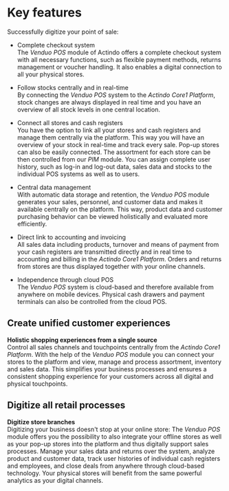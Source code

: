 # Key features

Successfully digitize your point of sale:
- Complete checkout system   
  The *Venduo POS* module of Actindo offers a complete checkout system with all necessary functions, such as flexible payment methods, returns management or voucher handling. It also enables a digital connection to all your physical stores.  

- Follow stocks centrally and in real-time   
   By connecting the *Venduo POS* system to the *Actindo Core1 Platform*, stock changes are always displayed in real time and you have an overview of all stock levels in one central location.

- Connect all stores and cash registers   
  You have the option to link all your stores and cash registers and manage them centrally via the platform. This way you will have an overview of your stock in real-time and track every sale. Pop-up stores can also be easily connected. The assortment for each store can be then controlled from our *PIM* module. You can assign complete user history, such as log-in and log-out data, sales data and stocks to the individual POS systems as well as to users.

- Central data management   
  With automatic data storage and retention, the *Venduo POS* module generates your sales, personnel, and customer data and makes it available centrally on the platform. This way, product data and customer purchasing behavior can be viewed holistically and evaluated more efficiently.  

- Direct link to accounting and invoicing    
  All sales data including products, turnover and means of payment from your cash registers are transmitted directly and in real time to accounting and billing in the *Actindo Core1 Platform*. Orders and returns from stores are thus displayed together with your online channels.  

- Independence through cloud POS    
  The *Venduo POS* system is cloud-based and therefore available from anywhere on mobile devices. Physical cash drawers and payment terminals can also be controlled from the cloud POS.  


## Create unified customer experiences

**Holistic shopping experiences from a single source**  
Control all sales channels and touchpoints centrally from the *Actindo Core1 Platform*. With the help of the *Venduo POS* module you can connect your stores to the platform and view, manage and process assortment, inventory and sales data. This simplifies your business processes and ensures a consistent shopping experience for your customers across all digital and physical touchpoints.  


## Digitize all retail processes

**Digitize store branches**   
Digitizing your business doesn't stop at your online store: The *Venduo POS* module offers you the possibility to also integrate your offline stores as well as your pop-up stores into the platform and thus digitally support sales processes. Manage your sales data and returns over the system, analyze product and customer data, track user histories of individual cash registers and employees, and close deals from anywhere through cloud-based technology. Your physical stores will benefit from the same powerful analytics as your digital channels.  
